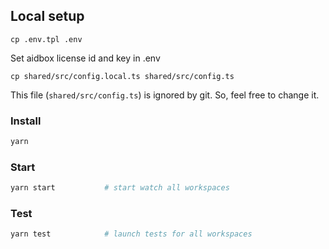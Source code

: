 ## Local setup

```
cp .env.tpl .env
```
Set aidbox license id and key in .env

```
cp shared/src/config.local.ts shared/src/config.ts
```

This file (`shared/src/config.ts`) is ignored by git. So, feel free to change it.

### Install

```sh
yarn
```

### Start

```sh
yarn start           # start watch all workspaces
```

### Test

```sh
yarn test            # launch tests for all workspaces
```

